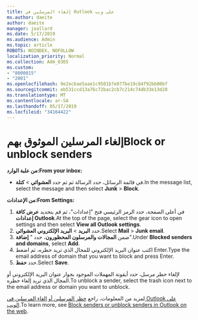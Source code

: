 ```yaml
---
title: إلغاء المرسلين في Outlook على ويب
ms.author: daeite
author: daeite
manager: joallard
ms.date: 5/17/2019
ms.audience: Admin
ms.topic: article
ROBOTS: NOINDEX, NOFOLLOW
localization_priority: Normal
ms.collection: Adm_O365
ms.custom:
- "8000015"
- "2001"
ms.openlocfilehash: 9e2ecbae5aae1c9501b7e077be19c84f92bb00bf
ms.sourcegitcommit: eb531ccd13a76c72bac2cb7c214c74db33e13d28
ms.translationtype: MT
ms.contentlocale: ar-SA
ms.lasthandoff: 05/17/2019
ms.locfileid: "34164422"
---
```

# <a name="block-or-unblock-senders"></a><span data-ttu-id="50f55-102">إلغاء المرسلين الموثوق بهم</span><span class="sxs-lookup"><span data-stu-id="50f55-102">Block or unblock senders</span></span>

<span data-ttu-id="50f55-103">**من علبة الوارد:**</span><span class="sxs-lookup"><span data-stu-id="50f55-103">**From your inbox:**</span></span>

- <span data-ttu-id="50f55-104">في قائمة الرسائل، حدد الرسالة ثم ثم حدد **العشوائي** > **كتلة**.</span><span class="sxs-lookup"><span data-stu-id="50f55-104">In the message list, select the message and then select **Junk** > **Block**.</span></span>

<span data-ttu-id="50f55-105">**من الإعدادات:**</span><span class="sxs-lookup"><span data-stu-id="50f55-105">**From Settings:**</span></span>

1. <span data-ttu-id="50f55-106">في أعلى الصفحة، حدد الرمز الرئيسي فتح "إعدادات"، ثم قم بتحديد **عرض كافة إعدادات Outlook**.</span><span class="sxs-lookup"><span data-stu-id="50f55-106">At the top of the page, select the gear icon to open settings and then select **View all Outlook settings**.</span></span>
2. <span data-ttu-id="50f55-107">حدد **البريد** > **البريد الإلكتروني العشوائي**.</span><span class="sxs-lookup"><span data-stu-id="50f55-107">Select **Mail** > **Junk email**.</span></span>
3. <span data-ttu-id="50f55-108">ضمن **المجالات والمرسلون المحظورون**، حدد " **إضافة**".</span><span class="sxs-lookup"><span data-stu-id="50f55-108">Under **Blocked senders and domains**, select **Add**.</span></span>
4. <span data-ttu-id="50f55-109">اكتب عنوان البريد الإلكتروني للمجال الذي تريد حظره، ثم اضغط Enter.</span><span class="sxs-lookup"><span data-stu-id="50f55-109">Type the email address of domain that you want to block and press Enter.</span></span>
5. <span data-ttu-id="50f55-110">حدد **حفظ**.</span><span class="sxs-lookup"><span data-stu-id="50f55-110">Select **Save**.</span></span>

<span data-ttu-id="50f55-111">لإلغاء حظر مرسل، حدد أيقونة المهملات الموجود بجوار عنوان البريد الإلكتروني أو المجال الذي تريد إلغاء حظره.</span><span class="sxs-lookup"><span data-stu-id="50f55-111">To unblock a sender, select the trash icon next to the email address or domain you want to unblock.</span></span>

<span data-ttu-id="50f55-112">لمزيد من المعلومات، راجع [حظر المرسلين أو إلغاء المرسلين في Outlook على الويب](https://support.office.com/article/9bf812d4-6995-4d19-901a-76d6e26939b0).</span><span class="sxs-lookup"><span data-stu-id="50f55-112">To learn more, see [Block senders or unblock senders in Outlook on the web](https://support.office.com/article/9bf812d4-6995-4d19-901a-76d6e26939b0).</span></span>